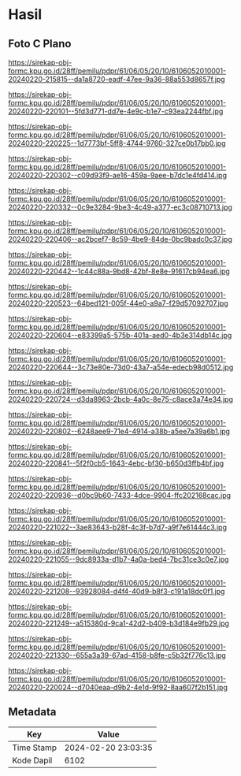# Hasil

## Foto C Plano

https://sirekap-obj-formc.kpu.go.id/28ff/pemilu/pdpr/61/06/05/20/10/6106052010001-20240220-215815--da1a8720-eadf-47ee-9a36-88a553d8657f.jpg

https://sirekap-obj-formc.kpu.go.id/28ff/pemilu/pdpr/61/06/05/20/10/6106052010001-20240220-220101--5fd3d771-dd7e-4e9c-b1e7-c93ea2244fbf.jpg

https://sirekap-obj-formc.kpu.go.id/28ff/pemilu/pdpr/61/06/05/20/10/6106052010001-20240220-220225--1d7773bf-5ff8-4744-9760-327ce0b17bb0.jpg

https://sirekap-obj-formc.kpu.go.id/28ff/pemilu/pdpr/61/06/05/20/10/6106052010001-20240220-220302--c09d93f9-ae16-459a-9aee-b7dc1e4fd414.jpg

https://sirekap-obj-formc.kpu.go.id/28ff/pemilu/pdpr/61/06/05/20/10/6106052010001-20240220-220332--0c9e3284-9be3-4c49-a377-ec3c08710713.jpg

https://sirekap-obj-formc.kpu.go.id/28ff/pemilu/pdpr/61/06/05/20/10/6106052010001-20240220-220406--ac2bcef7-8c59-4be9-84de-0bc9badc0c37.jpg

https://sirekap-obj-formc.kpu.go.id/28ff/pemilu/pdpr/61/06/05/20/10/6106052010001-20240220-220442--1c44c88a-9bd8-42bf-8e8e-91617cb94ea6.jpg

https://sirekap-obj-formc.kpu.go.id/28ff/pemilu/pdpr/61/06/05/20/10/6106052010001-20240220-220523--64bed121-005f-44e0-a9a7-f29d57092707.jpg

https://sirekap-obj-formc.kpu.go.id/28ff/pemilu/pdpr/61/06/05/20/10/6106052010001-20240220-220604--e83399a5-575b-401a-aed0-4b3e314db14c.jpg

https://sirekap-obj-formc.kpu.go.id/28ff/pemilu/pdpr/61/06/05/20/10/6106052010001-20240220-220644--3c73e80e-73d0-43a7-a54e-edecb98d0512.jpg

https://sirekap-obj-formc.kpu.go.id/28ff/pemilu/pdpr/61/06/05/20/10/6106052010001-20240220-220724--d3da8963-2bcb-4a0c-8e75-c8ace3a74e34.jpg

https://sirekap-obj-formc.kpu.go.id/28ff/pemilu/pdpr/61/06/05/20/10/6106052010001-20240220-220802--6248aee9-71e4-4914-a38b-a5ee7a39a6b1.jpg

https://sirekap-obj-formc.kpu.go.id/28ff/pemilu/pdpr/61/06/05/20/10/6106052010001-20240220-220841--5f2f0cb5-1643-4ebc-bf30-b650d3ffb4bf.jpg

https://sirekap-obj-formc.kpu.go.id/28ff/pemilu/pdpr/61/06/05/20/10/6106052010001-20240220-220936--d0bc9b60-7433-4dce-9904-ffc202168cac.jpg

https://sirekap-obj-formc.kpu.go.id/28ff/pemilu/pdpr/61/06/05/20/10/6106052010001-20240220-221022--3ae83643-b28f-4c3f-b7d7-a9f7e61444c3.jpg

https://sirekap-obj-formc.kpu.go.id/28ff/pemilu/pdpr/61/06/05/20/10/6106052010001-20240220-221055--9dc8933a-d1b7-4a0a-bed4-7bc31ce3c0e7.jpg

https://sirekap-obj-formc.kpu.go.id/28ff/pemilu/pdpr/61/06/05/20/10/6106052010001-20240220-221208--93928084-d4f4-40d9-b8f3-c191a18dc0f1.jpg

https://sirekap-obj-formc.kpu.go.id/28ff/pemilu/pdpr/61/06/05/20/10/6106052010001-20240220-221249--a515380d-9ca1-42d2-b409-b3d184e9fb29.jpg

https://sirekap-obj-formc.kpu.go.id/28ff/pemilu/pdpr/61/06/05/20/10/6106052010001-20240220-221330--655a3a39-67ad-4158-b8fe-c5b32f776c13.jpg

https://sirekap-obj-formc.kpu.go.id/28ff/pemilu/pdpr/61/06/05/20/10/6106052010001-20240220-220024--d7040eaa-d9b2-4e1d-9f92-8aa607f2b151.jpg


## Metadata

| Key        | Value               |
| ---------- | ------------------- |
| Time Stamp | 2024-02-20 23:03:35 |
| Kode Dapil | 6102                |



